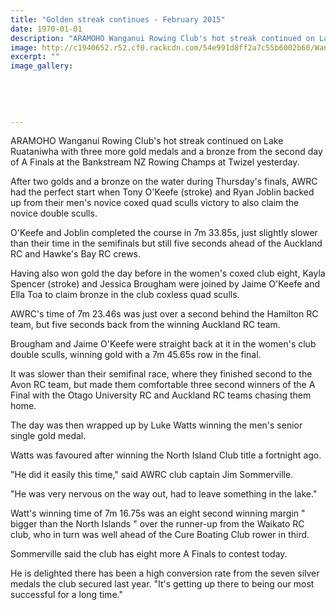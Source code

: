 ```yaml
---
title: "Golden streak continues - February 2015"
date: 1970-01-01
description: "ARAMOHO Wanganui Rowing Club's hot streak continued on Lake Ruataniwha from the second day of A Finals at the Bankstream NZ Rowing Champs at Twizel yesterday, Wanganui Chronicle article 21 Feb 2015..."
image: http://c1940652.r52.cf0.rackcdn.com/54e991d8ff2a7c55b6002b60/Wanganui-Rowing-Club.jpg
excerpt: ""
image_gallery:
    
    
    
    
    
---
```


<p>ARAMOHO Wanganui Rowing Club's hot streak continued on Lake Ruataniwha with three more gold medals and a bronze from the second day of A Finals at the Bankstream NZ Rowing Champs at Twizel yesterday.</p>
<p>After two golds and a bronze on the water during Thursday's finals, AWRC had the perfect start when Tony O'Keefe (stroke) and Ryan Joblin backed up from their men's novice coxed quad sculls victory to also claim the novice double sculls.</p>
<p>O'Keefe and Joblin completed the course in 7m 33.85s, just slightly slower than their time in the semifinals but still five seconds ahead of the Auckland RC and Hawke's Bay RC crews.</p>
<p>Having also won gold the day before in the women's coxed club eight, Kayla Spencer (stroke) and Jessica Brougham were joined by Jaime O'Keefe and Ella Toa to claim bronze in the club coxless quad sculls.</p>
<p>AWRC's time of 7m 23.46s was just over a second behind the Hamilton RC team, but five seconds back from the winning Auckland RC team.</p>
<p>Brougham and Jaime O'Keefe were straight back at it in the women's club double sculls, winning gold with a 7m 45.65s row in the final.</p>
<p>It was slower than their semifinal race, where they finished second to the Avon RC team, but made them comfortable three second winners of the A Final with the Otago University RC and Auckland RC teams chasing them home.</p>
<p>The day was then wrapped up by Luke Watts winning the men's senior single gold medal.</p>
<p>Watts was favoured after winning the North Island Club title a fortnight ago.</p>
<p>"He did it easily this time," said AWRC club captain Jim Sommerville.</p>
<p>"He was very nervous on the way out, had to leave something in the lake."</p>
<p>Watt's winning time of 7m 16.75s was an eight second winning margin " bigger than the North Islands " over the runner-up from the Waikato RC club, who in turn was well ahead of the Cure Boating Club rower in third.</p>
<p>Sommerville said the club has eight more A Finals to contest today.</p>
<p>He is delighted there has been a high conversion rate from the seven silver medals the club secured last year. "It's getting up there to being our most successful for a long time."</p>

